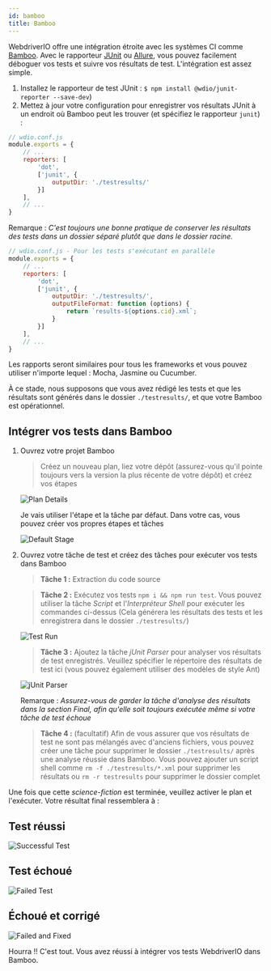 ```yaml
---
id: bamboo
title: Bamboo
---
```


WebdriverIO offre une intégration étroite avec les systèmes CI comme [Bamboo](https://www.atlassian.com/software/bamboo). Avec le rapporteur [JUnit](https://webdriver.io/docs/junit-reporter.html) ou [Allure](https://webdriver.io/docs/allure-reporter.html), vous pouvez facilement déboguer vos tests et suivre vos résultats de test. L'intégration est assez simple.

1. Installez le rapporteur de test JUnit : `$ npm install @wdio/junit-reporter --save-dev`)
1. Mettez à jour votre configuration pour enregistrer vos résultats JUnit à un endroit où Bamboo peut les trouver (et spécifiez le rapporteur `junit`) :

```js
// wdio.conf.js
module.exports = {
    // ...
    reporters: [
        'dot',
        ['junit', {
            outputDir: './testresults/'
        }]
    ],
    // ...
}
```
Remarque : *C'est toujours une bonne pratique de conserver les résultats des tests dans un dossier séparé plutôt que dans le dossier racine.*

```js
// wdio.conf.js - Pour les tests s'exécutant en parallèle
module.exports = {
    // ...
    reporters: [
        'dot',
        ['junit', {
            outputDir: './testresults/',
            outputFileFormat: function (options) {
                return `results-${options.cid}.xml`;
            }
        }]
    ],
    // ...
}
```

Les rapports seront similaires pour tous les frameworks et vous pouvez utiliser n'importe lequel : Mocha, Jasmine ou Cucumber.

À ce stade, nous supposons que vous avez rédigé les tests et que les résultats sont générés dans le dossier ```./testresults/```, et que votre Bamboo est opérationnel.

## Intégrer vos tests dans Bamboo

1. Ouvrez votre projet Bamboo
    > Créez un nouveau plan, liez votre dépôt (assurez-vous qu'il pointe toujours vers la version la plus récente de votre dépôt) et créez vos étapes

    ![Plan Details](/img/bamboo/plancreation.png "Plan Details")

    Je vais utiliser l'étape et la tâche par défaut. Dans votre cas, vous pouvez créer vos propres étapes et tâches

    ![Default Stage](/img/bamboo/defaultstage.png "Default Stage")
2. Ouvrez votre tâche de test et créez des tâches pour exécuter vos tests dans Bamboo
    >**Tâche 1 :** Extraction du code source

    >**Tâche 2 :** Exécutez vos tests ```npm i && npm run test```. Vous pouvez utiliser la tâche *Script* et l'*Interpréteur Shell* pour exécuter les commandes ci-dessus (Cela générera les résultats des tests et les enregistrera dans le dossier ```./testresults/```)

    ![Test Run](/img/bamboo/testrun.png "Test Run")

    >**Tâche 3 :** Ajoutez la tâche *jUnit Parser* pour analyser vos résultats de test enregistrés. Veuillez spécifier le répertoire des résultats de test ici (vous pouvez également utiliser des modèles de style Ant)

    ![jUnit Parser](/img/bamboo/junitparser.png "jUnit Parser")

    Remarque : *Assurez-vous de garder la tâche d'analyse des résultats dans la section *Final*, afin qu'elle soit toujours exécutée même si votre tâche de test échoue*

    >**Tâche 4 :** (facultatif) Afin de vous assurer que vos résultats de test ne sont pas mélangés avec d'anciens fichiers, vous pouvez créer une tâche pour supprimer le dossier ```./testresults/``` après une analyse réussie dans Bamboo. Vous pouvez ajouter un script shell comme ```rm -f ./testresults/*.xml``` pour supprimer les résultats ou ```rm -r testresults``` pour supprimer le dossier complet

Une fois que cette *science-fiction* est terminée, veuillez activer le plan et l'exécuter. Votre résultat final ressemblera à :

## Test réussi

![Successful Test](/img/bamboo/successfulltest.png "Successful Test")

## Test échoué

![Failed Test](/img/bamboo/failedtest.png "Failed Test")

## Échoué et corrigé

![Failed and Fixed](/img/bamboo/failedandfixed.png "Failed and Fixed")

Hourra !! C'est tout. Vous avez réussi à intégrer vos tests WebdriverIO dans Bamboo.